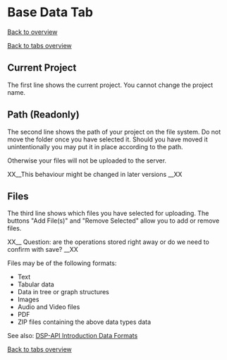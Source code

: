 # Base Data Tab

[Back to overview](overview.md)

[Back to tabs overview](tabs_overview.md)

## Current Project
The first line shows the current project. You cannot change the project name.

## Path (Readonly)
The second line shows the path of your project on the file system. Do not
move the folder once you have selected it. Should you have moved it 
unintentionally you may put it in place according to the path. 

Otherwise your files will not be uploaded to the server.

XX__This behaviour might be changed in later versions __XX

## Files
The third line shows which files you have selected for uploading. The 
buttons "Add File(s)" and "Remove Selected" allow you to add or remove
files.

XX__ Question: are the operations stored right away or do we need to 
confirm with save? __XX

Files may be of the following formats:
- Text
- Tabular data
- Data in tree or graph structures
- Images
- Audio and Video files
- PDF
- ZIP files containing the above data types data

See also: 
[DSP-API Introduction Data Formats](https://github.com/dasch-swiss/dsp-api/blob/main/docs/01-introduction/data-formats.md)

[Back to tabs overview](tabs_overview.md)